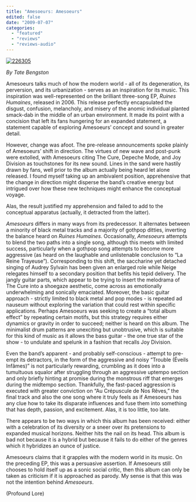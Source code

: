 ```yaml
---
title: "Amesoeurs: Amesoeurs"
edited: false
date: "2009-07-07"
categories:
  - "featured"
  - "reviews"
  - "reviews-audio"
---
```


[![226305](http://www.hellbound.ca/wp-content/uploads/2009/07/226305.jpg "226305")](http://www.hellbound.ca/wp-content/uploads/2009/07/226305.jpg)

_By Tate Bengston_

Amesoeurs talks much of how the modern world - all of its degeneration, its perversion, and its urbanization - serves as an inspiration for its music. This inspiration was well-represented on the brilliant three-song EP, _Ruines Humaines_, released in 2006. This release perfectly encapsulated the disgust, confusion, melancholy, and misery of the anomic individual planted smack-dab in the middle of an urban environment. It made its point with a concision that left its fans hungering for an expanded statement, a statement capable of exploring Amesoeurs’ concept and sound in greater detail.

However, change was afoot. The pre-release announcements spoke plainly of Amesoeurs’ shift in direction. The virtues of new wave and post-punk were extolled, with Amesoeurs citing The Cure, Depeche Mode, and Joy Division as touchstones for its new sound. Lines in the sand were hastily drawn by fans, well prior to the album actually being heard let alone released. I found myself taking up an ambivalent position, apprehensive that the change in direction might disperse the band’s creative energy but intrigued over how these new techniques might enhance the conceptual voyage.

Alas, the result justified my apprehension and failed to add to the conceptual apparatus (actually, it detracted from the latter).

_Amesoeurs_ differs in many ways from its predecessor. It alternates between a minority of black metal tracks and a majority of gothpop ditties, inverting the balance heard on _Ruines Humaines_. Occasionally, _Amesoeurs_ attempts to blend the two paths into a single song, although this meets with limited success, particularly when a gothpop song attempts to become more aggressive (as heard on the laughable and unlistenable conclusion to “La Reine Trayeuse”). Corresponding to this shift, the saccharine yet detached singing of Audrey Sylvain has been given an enlarged role while Neige relegates himself to a secondary position that befits his tepid delivery. The jangly guitar parts, which appear to be trying to insert the melodrama of The Cure into a shoegaze aesthetic, come across as emotionally underwhelming and sonically emaciated. Moreover, the basic guitar approach - strictly limited to black metal and pop modes - is repeated ad nauseum without exploring the variation that could rest within specific applications. Perhaps Amesoeurs was seeking to create a “total album effect” by repeating certain motifs, but this strategy requires either dynamics or gravity in order to succeed; neither is heard on this album. The minimalist drum patterns are unexciting but unobtrusive, which is suitable for this kind of music as it allows the bass guitar - the one true star of the show - to undulate and spelunk in a fashion that recalls Joy Division.

Even the band’s apparent - and probably self-conscious - attempt to pre-empt its detractors, in the form of the aggressive and noisy “Trouble (Éveils Infâmes)” is not particularly rewarding, crumbling as it does into a tumultuous squalor after struggling through an aggressive uptempo section and only briefly hinting at promise during the monstrous riff that emerges during the midtempo section. Thankfully, the fast-paced aggression is executed with greater conviction on “Au Crépuscule de Nos Rêves,” the final track and also the one song where it truly feels as if Amesoeurs has any clue how to take its disparate influences and fuse them into something that has depth, passion, and excitement. Alas, it is too little, too late.

There appears to be two ways in which this album has been received: either with a celebration of its diversity or a sneer over its pretensions to expanded musical horizons. Neither hits the nail on its head. This album is bad not because it is a hybrid but because it fails to do either of the genres which it hybridizes an ounce of justice.

Amesoeurs claims that it grapples with the modern world in its music. On the preceding EP, this was a persuasive assertion. If Amesoeurs still chooses to hold itself up as a sonic social critic, then this album can only be taken as criticism if it is approached as parody. My sense is that this was not the intention behind _Amesoeurs_.

(Profound Lore)
